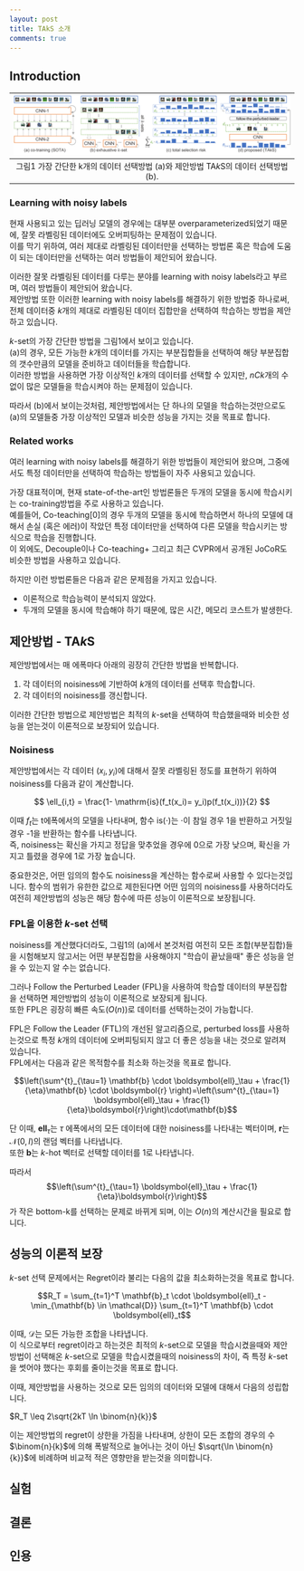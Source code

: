 ```yaml
---
layout: post
title: TAkS 소개
comments: true
---
```


## Introduction

| ![그림1](https://raw.githubusercontent.com/songheony/TAkS/master/assets/Fig1.png) | 
|:--:| 
| 그림1 가장 간단한 k개의 데이터 선택방법 (a)와 제안방법 TA$k$S의 데이터 선택방법 (b).  |

### Learning with noisy labels

현재 사용되고 있는 딥러닝 모델의 경우에는 대부분 overparameterized되었기 때문에, 잘못 라벨링된 데이터에도 오버피팅하는 문제점이 있습니다.  
이를 막기 위하여, 여러 제대로 라벨링된 데이터만을 선택하는 방법론 혹은 학습에 도움이 되는 데이터만을 선택하는 여러 방법들이 제안되어 왔습니다.

이러한 잘못 라벨링된 데이터를 다루는 분야를 learning with noisy labels라고 부르며, 여러 방법들이 제안되어 왔습니다.  
제안방법 또한 이러한 learning with noisy labels를 해결하기 위한 방법중 하나로써, 전체 데이터중 $k$개의 제대로 라벨링된 데이터 집합만을 선택하여 학습하는 방법을 제안하고 있습니다. 

$k$-set의 가장 간단한 방법을 그림1에서 보이고 있습니다.  
(a)의 경우, 모든 가능한 $k$개의 데이터를 가지는 부분집합들을 선택하여 해당 부분집합의 갯수만큼의 모델을 준비하고 데이터들을 학습합니다.  
이러한 방법을 사용하면 가장 이상적인 $k$개의 데이터를 선택할 수 있지만, $nCk$개의 수없이 많은 모델들을 학습시켜야 하는 문제점이 있습니다.

따라서 (b)에서 보이는것처럼, 제안방법에서는 단 하나의 모델을 학습하는것만으로도 (a)의 모델들중 가장 이상적인 모델과 비슷한 성능을 가지는 것을 목표로 합니다.

### Related works

여러 learning with noisy labels를 해결하기 위한 방법들이 제안되어 왔으며, 그중에서도 특정 데이터만을 선택하여 학습하는 방법들이 자주 사용되고 있습니다.

가장 대표적이며, 현재 state-of-the-art인 방법론들은 두개의 모델을 동시에 학습시키는 co-training방법을 주로 사용하고 있습니다.  
예를들어, Co-teaching[0]의 경우 두개의 모델을 동시에 학습하면서 하나의 모델에 대해서 손실 (혹은 에러)이 작았던 특정 데이터만을 선택하여 다른 모델을 학습시키는 방식으로 학습을 진행합니다.  
이 외에도, Decouple이나 Co-teaching+ 그리고 최근 CVPR에서 공개된 JoCoR도 비슷한 방법을 사용하고 있습니다.

하지만 이런 방법론들은 다음과 같은 문제점을 가지고 있습니다. 

* 이론적으로 학습능력이 분석되지 않았다.
* 두개의 모델을 동시에 학습해야 하기 때문에, 많은 시간, 메모리 코스트가 발생한다.

## 제안방법 - TA$k$S

제안방법에서는 매 에폭마다 아래의 굉장히 간단한 방법을 반복합니다.

1. 각 데이터의 noisiness에 기반하여 $k$개의 데이터를 선택후 학습합니다.
2. 각 데이터의 noisiness를 갱신합니다.

이러한 간단한 방법으로 제안방법은 최적의 $k$-set을 선택하여 학습했을때와 비슷한 성능을 얻는것이 이론적으로 보장되어 있습니다.

### Noisiness

제안방법에서는 각 데이터 $(x_i, y_i)$에 대해서 잘못 라벨링된 정도를 표현하기 위하여 noisiness를 다음과 같이 계산합니다.

$$ \ell_{i,t} = \frac{1- \mathrm{is}(f_t(x_i)= y_i)p(f_t(x_i))}{2} $$

이때 $f_t$는 t에폭에서의 모델을 나타내며, 함수 $\mathrm{is}(\cdot)$는 $\cdot$이 참일 경우 1을 반환하고 거짓일 경우 -1을 반환하는 함수를 나타냅니다.  
즉, noisiness는 확신을 가지고 정답을 맞추었을 경우에 0으로 가장 낮으며, 확신을 가지고 틀렸을 경우에 1로 가장 높습니다.

중요한것은, 어떤 임의의 함수도 noisiness을 계산하는 함수로써 사용할 수 있다는것입니다. 함수의 범위가 유한한 값으로 제한된다면 어떤 임의의 noisiness를 사용하더라도 여전히 제안방법의 성능은 해당 함수에 따른 성능이 이론적으로 보장됩니다.

### FPL을 이용한 $k$-set 선택

noisiness를 계산했다더라도, 그림1의 (a)에서 본것처럼 여전히 모든 조합(부분집합)들을 시험해보지 않고서는 어떤 부분집합을 사용해야지 "학습이 끝났을때" 좋은 성능을 얻을 수 있는지 알 수는 없습니다.

그러나 Follow the Perturbed Leader (FPL)을 사용하여 학습할 데이터의 부분집합을 선택하면 제안방법의 성능이 이론적으로 보장되게 됩니다.  
또한 FPL은 굉장히 빠른 속도($O(n)$)로 데이터를 선택하는것이 가능합니다.  

FPL은 Follow the Leader (FTL)의 개선된 알고리즘으로, perturbed loss를 사용하는것으로 특정 $k$개의 데이터에 오버피팅되지 않고 더 좋은 성능을 내는 것으로 알려져 있습니다.  
FPL에서는 다음과 같은 목적함수를 최소화 하는것을 목표로 합니다.

$$\left(\sum^{t}_{\tau=1} \mathbf{b} \cdot \boldsymbol{ell}_\tau + \frac{1}{\eta}\mathbf{b} \cdot \boldsymbol{r}  \right)=\left(\sum^{t}_{\tau=1} \boldsymbol{ell}_\tau + \frac{1}{\eta}\boldsymbol{r}\right)\cdot\mathbf{b}$$

단 이때, $\boldsymbol{ell}_\tau$는 $\tau$ 에폭에서의 모든 데이터에 대한 noisiness를 나타내는 벡터이며, $\boldsymbol{r}$는 $\mathcal{N}(0,I)$의 랜덤 벡터를 나타냅니다.  
또한 $\mathbf{b}$는 $k$-hot 벡터로 선택할 데이터를 1로 나타냅니다.  

따라서 $$\left(\sum^{t}_{\tau=1} \boldsymbol{ell}_\tau + \frac{1}{\eta}\boldsymbol{r}\right)$$ 가 작은 bottom-k를 선택하는 문제로 바뀌게 되며, 이는 $O(n)$의 계산시간을 필요로 합니다.

## 성능의 이론적 보장

$k$-set 선택 문제에서는 Regret이라 불리는 다음의 값을 최소화하는것을 목표로 합니다.

$$R_T = \sum_{t=1}^T \mathbf{b}_t \cdot \boldsymbol{ell}_t - \min_{\mathbf{b} \in \mathcal{D}} \sum_{t=1}^T \mathbf{b} \cdot \boldsymbol{ell}_t$$

이때, $\mathcal{D}$는 모든 가능한 조합을 나타냅니다.  
이 식으로부터 regret이라고 하는것은 최적의 $k$-set으로 모델을 학습시켰을때와 제안방법이 선택해온 $k$-set으로 모델을 학습시켰을때의 noisiness의 차이, 즉 특정 $k$-set을 썻어야 했다는 후회를 줄이는것을 목표로 합니다.

이때, 제안방법을 사용하는 것으로 모든 임의의 데이터와 모델에 대해서 다음의 성립합니다.

$R_T \leq 2\sqrt{2kT \ln \binom{n}{k}}$

이는 제안방법의 regret이 상한을 가짐을 나타내며, 상한이 모든 조합의 경우의 수 $\binom{n}{k}$에 의해 폭발적으로 늘어나는 것이 아닌 $\sqrt{\ln \binom{n}{k}}$에 비례하며 비교적 적은 영향만을 받는것을 의미합니다.

## 실험

## 결론

## 인용